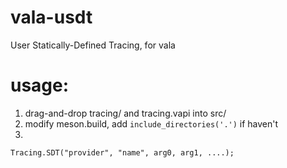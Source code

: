# vala-usdt
User Statically-Defined Tracing, for vala

# usage: 
1. drag-and-drop tracing/ and tracing.vapi into src/  
2. modify meson.build, add ```include_directories('.')``` if haven't  
3. 
``` Tracing.SDT("provider", "name", arg0, arg1, ....); ```  


